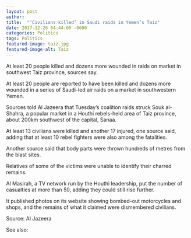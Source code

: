 ```yaml
---
layout: post
author: 
title:  "‘Civilians killed’ in Saudi raids in Yemen’s Taiz"
date: 2017-12-26 04:44:00 -0600
categories: Politics
tags: Politics
featured-image: taiz.jpg
featured-image-alt: Taiz
---
```

At least 20 people killed and dozens more wounded in raids on market in southwest Taiz province, sources say.

At least 20 people are reported to have been killed and dozens more wounded in a series of Saudi-led air raids on a market in southwestern Yemen.

Sources told Al Jazeera that Tuesday’s coalition raids struck Souk al-Shahra, a popular market in a Houthi rebels-held area of Taiz province, about 200km southwest of the capital, Sanaa.

At least 13 civilians were killed and another 17 injured, one source said, adding that at least 10 rebel fighters were also among the fatalities.

Another source said that body parts were thrown hundreds of metres from the blast sites.

Relatives of some of the victims were unable to identify their charred remains.

Al Masirah, a TV network run by the Houthi leadership, put the number of casualties at more than 50, adding they could still rise further.

It published photos on its website showing bombed-out motorcycles and shops, and the remains of what it claimed were dismembered civilians.

Source: Al Jazeera 

<a href="https://www.aljazeera.com/news/2017/12/26/civilians-killed-in-saudi-raids-in-yemens-taiz" data-iframely-url></a>

See also: 
<a href="http://thenewworldpost.com/politics/2022/02/22/9-11-sequence.html" data-iframely-url></a>
